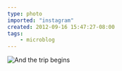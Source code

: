 ```yaml
---
type: photo
imported: "instagram"
created: 2012-09-16 15:47:27-08:00
tags:
    - microblog
---
```

![And the trip begins](/media/images/photos/2012/09/c107dbc1b46876d84bab57216860e035.jpg)

